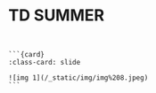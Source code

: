# TD SUMMER

<div id="slideshow">

```{include} _static/buttons.html
```

````{card-carousel} 2

```{card}
:class-card: slide

![img 1](/_static/img/img%208.jpeg)
```

